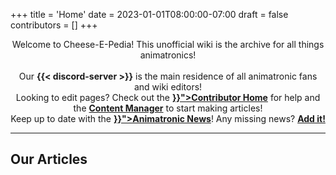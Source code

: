+++
title = 'Home'
date = 2023-01-01T08:00:00-07:00
draft = false
contributors = []
+++
<center>
    Welcome to Cheese-E-Pedia! This unofficial wiki is the archive for all things animatronics!
<br><br>
Our <b>{{< discord-server >}}</b> is the main residence of all animatronic fans and wiki editors!
<br>
Looking to edit pages? Check out the <b><a href="{{< ref "/meta/ContributorHome" >}}">Contributor Home</a></b> for help and the <b><a href="/admin/#/collections/wiki">Content Manager</a></b> to start making articles!
<br>
Keep up to date with the <b><a href="{{< ref "/tags/animatronic-news/" >}}">Animatronic News</a></b>! Any missing news? <b><a href="/admin/#/collections/news">Add it!</a></b>
</center>
<hr>
<h2>Our Articles</h2>